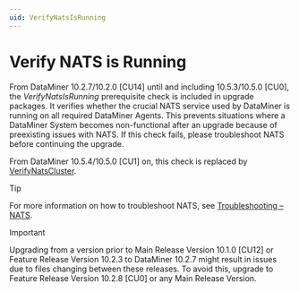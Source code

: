 ```yaml
---
uid: VerifyNatsIsRunning
---
```


# Verify NATS is Running

From DataMiner 10.2.7/10.2.0 [CU14] until and including 10.5.3/10.5.0 [CU0], the *VerifyNatsIsRunning* prerequisite check is included in upgrade packages. It verifies whether the crucial NATS service used by DataMiner is running on all required DataMiner Agents. This prevents situations where a DataMiner System becomes non-functional after an upgrade because of preexisting issues with NATS. If this check fails, please troubleshoot NATS before continuing the upgrade.

From DataMiner 10.5.4/10.5.0 [CU1] on, this check is replaced by [VerifyNatsCluster](xref:VerifyNatsCluster).

> [!TIP]
> For more information on how to troubleshoot NATS, see [Troubleshooting – NATS](xref:Investigating_NATS_Issues).

> [!IMPORTANT]
> Upgrading from a version prior to Main Release Version 10.1.0 [CU12] or Feature Release Version 10.2.3 to DataMiner 10.2.7 might result in issues due to files changing between these releases. To avoid this, upgrade to Feature Release Version 10.2.8 [CU0] or any Main Release Version.
